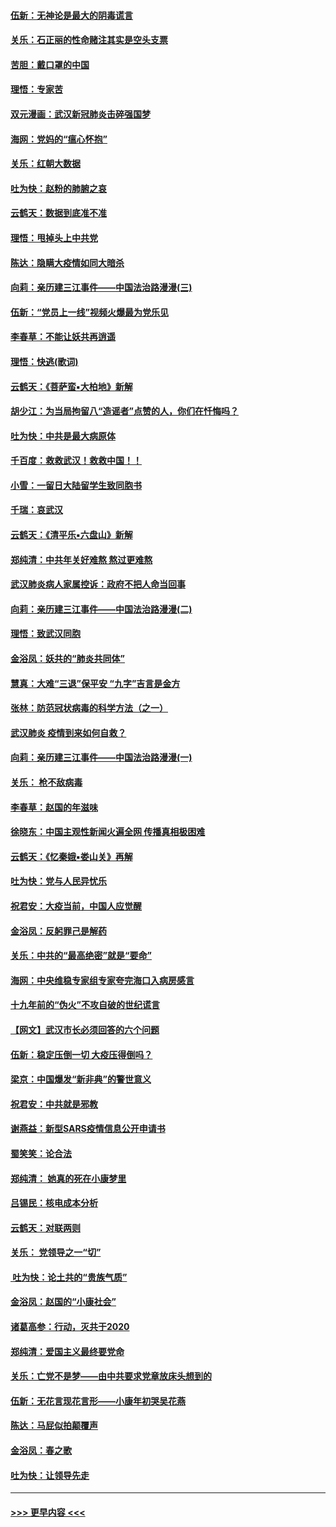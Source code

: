 #### [伍新：无神论是最大的阴毒谎言](../pages/nsc993/n11846129.md?t=02060002) 
#### [关乐：石正丽的性命赌注其实是空头支票](../pages/nsc993/n11846109.md?t=02060002) 
#### [苦胆：戴口罩的中国](../pages/nsc993/n11845576.md?t=02060002) 
#### [理悟：专家苦](../pages/nsc993/n11845564.md?t=02060002) 
#### [双元漫画：武汉新冠肺炎击碎强国梦](../pages/nsc993/n11843320.md?t=02060002) 
#### [海网：党妈的“瘟心怀抱”](../pages/nsc993/n11840740.md?t=02060002) 
#### [关乐：红朝大数据](../pages/nsc993/n11840675.md?t=02060002) 
#### [吐为快：赵粉的肺腑之哀](../pages/nsc993/n11840618.md?t=02060002) 
#### [云鹤天：数据到底准不准](../pages/nsc993/n11840325.md?t=02060002) 
#### [理悟：甩掉头上中共党](../pages/nsc993/n11838826.md?t=02060002) 
#### [陈达：隐瞒大疫情如同大暗杀](../pages/nsc993/n11838771.md?t=02060002) 
#### [向莉：亲历建三江事件——中国法治路漫漫(三)](../pages/nsc993/n11831825.md?t=02060002) 
#### [伍新：“党员上一线”视频火爆最为党乐见](../pages/nsc993/n11838200.md?t=02060002) 
#### [李春草：不能让妖共再逍遥](../pages/nsc993/n11838102.md?t=02060002) 
#### [理悟：快逃(歌词)](../pages/nsc993/n11838083.md?t=02060002) 
#### [云鹤天：《菩萨蛮▪大柏地》新解](../pages/nsc993/n11838059.md?t=02060002) 
#### [胡少江：为当局拘留八“造谣者”点赞的人，你们在忏悔吗？](../pages/nsc993/n11836801.md?t=02060002) 
#### [吐为快：中共是最大病原体](../pages/nsc993/n11836748.md?t=02060002) 
#### [千百度：救救武汉！救救中国！！](../pages/nsc993/n11836145.md?t=02060002) 
#### [小雪：一留日大陆留学生致同胞书](../pages/nsc993/n11834624.md?t=02060002) 
#### [千瑞：哀武汉](../pages/nsc993/n11833647.md?t=02060002) 
#### [云鹤天：《清平乐▪六盘山》新解](../pages/nsc993/n11833611.md?t=02060002) 
#### [郑纯清：中共年关好难熬 熬过更难熬](../pages/nsc993/n11833489.md?t=02060002) 
#### [武汉肺炎病人家属控诉：政府不把人命当回事](../pages/nsc993/n11833205.md?t=02060002) 
#### [向莉：亲历建三江事件——中国法治路漫漫(二)](../pages/nsc993/n11829102.md?t=02060002) 
#### [理悟：致武汉同胞](../pages/nsc993/n11831522.md?t=02060002) 
#### [金浴凤：妖共的“肺炎共同体”](../pages/nsc993/n11829448.md?t=02060002) 
#### [慧真：大难“三退”保平安 “九字”吉言是金方](../pages/nsc993/n11829501.md?t=02060002) 
#### [张林：防范冠状病毒的科学方法（之一）](../pages/nsc993/n11828618.md?t=02060002) 
#### [武汉肺炎 疫情到来如何自救？](../pages/nsc993/n11827632.md?t=02060002) 
#### [向莉：亲历建三江事件——中国法治路漫漫(一)](../pages/nsc993/n11827190.md?t=02060002) 
#### [关乐： 枪不敌病毒](../pages/nsc993/n11826746.md?t=02060002) 
#### [李春草：赵国的年滋味](../pages/nsc993/n11826321.md?t=02060002) 
#### [徐晓东：中国主观性新闻火遍全网 传播真相极困难](../pages/nsc993/n11826508.md?t=02060002) 
#### [云鹤天：《忆秦娥▪娄山关》再解](../pages/nsc993/n11824682.md?t=02060002) 
#### [吐为快：党与人民异忧乐](../pages/nsc993/n11824660.md?t=02060002) 
#### [祝君安：大疫当前，中国人应觉醒](../pages/nsc993/n11821946.md?t=02060002) 
#### [金浴凤：反躬罪己是解药](../pages/nsc993/n11820280.md?t=02060002) 
#### [关乐：中共的“最高绝密”就是“要命”](../pages/nsc993/n11816946.md?t=02060002) 
#### [海网：中央维稳专家组专家夸完海口入病房感言](../pages/nsc993/n11815138.md?t=02060002) 
#### [十九年前的“伪火”不攻自破的世纪谎言](../pages/nsc993/n11813238.md?t=02060002) 
#### [【网文】武汉市长必须回答的六个问题](../pages/nsc993/n11813848.md?t=02060002) 
#### [伍新：稳定压倒一切 大疫压得倒吗？](../pages/nsc993/n11812634.md?t=02060002) 
#### [梁京：中国爆发“新非典”的警世意义](../pages/nsc993/n11812554.md?t=02060002) 
#### [祝君安：中共就是邪教](../pages/nsc993/n11812431.md?t=02060002) 
#### [谢燕益：新型SARS疫情信息公开申请书](../pages/nsc993/n11808840.md?t=02060002) 
#### [蜀笑笑：论合法](../pages/nsc993/n11808064.md?t=02060002) 
#### [郑纯清： 她真的死在小康梦里](../pages/nsc993/n11806623.md?t=02060002) 
#### [吕锡民：核电成本分析](../pages/nsc993/n11806284.md?t=02060002) 
#### [云鹤天：对联两则](../pages/nsc993/n11805957.md?t=02060002) 
#### [关乐： 党领导之一“切”](../pages/nsc993/n11804505.md?t=02060002) 
#### [ 吐为快：论土共的“贵族气质”](../pages/nsc993/n11804490.md?t=02060002) 
#### [金浴凤：赵国的“小康社会”](../pages/nsc993/n11804452.md?t=02060002) 
#### [诸葛高参：行动，灭共于2020](../pages/nsc993/n11804120.md?t=02060002) 
#### [郑纯清：爱国主义最终要党命](../pages/nsc993/n11802197.md?t=02060002) 
#### [关乐：亡党不是梦——由中共要求党章放床头想到的](../pages/nsc993/n11802156.md?t=02060002) 
#### [伍新：无花言现花言形——小康年初哭吴花燕](../pages/nsc993/n11800044.md?t=02060002) 
#### [陈达：马屁似拍颠覆声](../pages/nsc993/n11800010.md?t=02060002) 
#### [金浴凤：春之歌](../pages/nsc993/n11797687.md?t=02060002) 
#### [吐为快：让领导先走](../pages/nsc993/n11797512.md?t=02060002) 

----
#### [ >>> 更早内容 <<< ](../indexes/nsc993-earlier.md)
